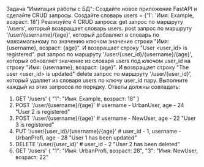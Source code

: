 Задача "Имитация работы с БД":
Создайте новое приложение FastAPI и сделайте CRUD запросы.
Создайте словарь users = {'1': 'Имя: Example, возраст: 18'}
Реализуйте 4 CRUD запроса:
get запрос по маршруту '/users', который возвращает словарь users.
post запрос по маршруту '/user/{username}/{age}', который добавляет в словарь по максимальному по значению ключом значение строки "Имя: {username}, возраст: {age}". И возвращает строку "User <user_id> is registered".
put запрос по маршруту '/user/{user_id}/{username}/{age}', который обновляет значение из словаря users под ключом user_id на строку "Имя: {username}, возраст: {age}". И возвращает строку "The user <user_id> is updated"
delete запрос по маршруту '/user/{user_id}', который удаляет из словаря users по ключу user_id пару.
Выполните каждый из этих запросов по порядку. Ответы должны совпадать:
1. GET '/users'
{
"1": "Имя: Example, возраст: 18"
}
2. POST '/user/{username}/{age}' # username - UrbanUser, age - 24
"User 2 is registered"
3. POST '/user/{username}/{age}' # username - NewUser, age - 22
"User 3 is registered"
4. PUT '/user/{user_id}/{username}/{age}' # user_id - 1, username - UrbanProfi, age - 28
"User 1 has been updated"
5. DELETE '/user/{user_id}' # user_id - 2
"User 2 has been deleted"
6. GET '/users'
{
"1": "Имя: UrbanProfi, возраст: 28",
"3": "Имя: NewUser, возраст: 22"
